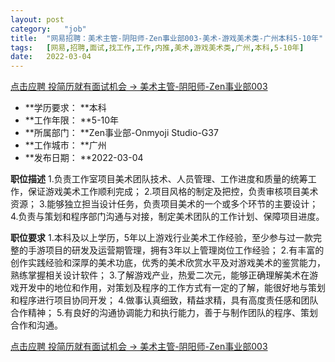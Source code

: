 ```yaml
---
layout:	post
category:	"job"
title:	"网易招聘：美术主管-阴阳师-Zen事业部003-美术-游戏美术类-广州本科5-10年"
tags:	[网易,招聘,面试,找工作,工作,内推,美术,游戏美术类,广州,本科,5-10年]
date:	2022-03-04
---
```


[点击应聘 投简历就有面试机会 -> 美术主管-阴阳师-Zen事业部003](http://mobile.bole.netease.com/bole/boleDetail?id=38574&employeeId=346f03c3cda5f04c&key=all)



- **学历要求： **本科
- **工作年限： **5-10年
- **所属部门： **Zen事业部-Onmyoji Studio-G37
- **工作城市： **广州
- **发布日期： **2022-03-04



**职位描述**
1.负责工作室项目美术团队技术、人员管理、工作进度和质量的统筹工作，保证游戏美术工作顺利完成；
2.项目风格的制定及把控，负责审核项目美术资源；
3.能够独立担当设计任务，负责项目美术的一个或多个环节的主要设计；
4.负责与策划和程序部门沟通与对接，制定美术团队的工作计划、保障项目进度。



**职位要求**
1.本科及以上学历，5年以上游戏行业美术工作经验，至少参与过一款完整的手游项目的研发及运营期管理，拥有3年以上管理岗位工作经验；
2.有丰富的创作实践经验和深厚的美术功底，优秀的美术欣赏水平及对游戏美术的鉴赏能力，熟练掌握相关设计软件；
3.了解游戏产业，热爱二次元，能够正确理解美术在游戏开发中的地位和作用，对策划及程序的工作方式有一定的了解，能很好地与策划和程序进行项目协同开发；
4.做事认真细致，精益求精，具有高度责任感和团队合作精神；
5.有良好的沟通协调能力和执行能力，善于与制作团队的程序、策划合作和沟通。



[点击应聘 投简历就有面试机会 -> 美术主管-阴阳师-Zen事业部003](http://mobile.bole.netease.com/bole/boleDetail?id=38574&employeeId=346f03c3cda5f04c&key=all)